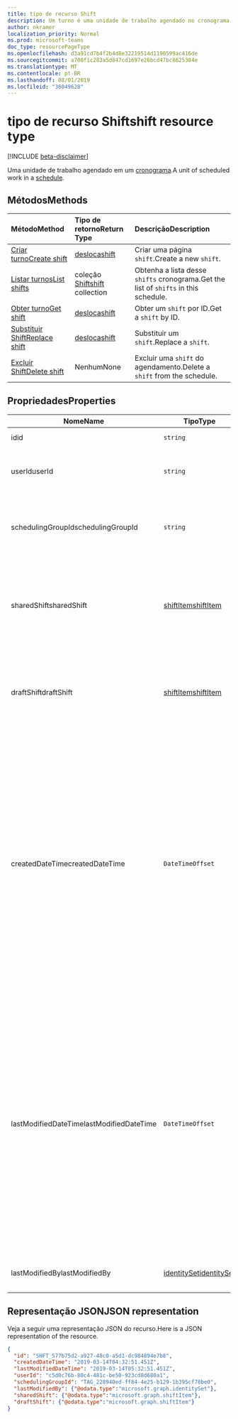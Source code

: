 ```yaml
---
title: tipo de recurso Shift
description: Um turno é uma unidade de trabalho agendado no cronograma.
author: nkramer
localization_priority: Normal
ms.prod: microsoft-teams
doc_type: resourcePageType
ms.openlocfilehash: d3a91cd7b4f2b4d8e32219514d1190599ac416de
ms.sourcegitcommit: a700f1c283a5d847cd1697e26bcd47bc8625384e
ms.translationtype: MT
ms.contentlocale: pt-BR
ms.lasthandoff: 08/01/2019
ms.locfileid: "36049628"
---
```

# <a name="shift-resource-type"></a><span data-ttu-id="2b269-103">tipo de recurso Shift</span><span class="sxs-lookup"><span data-stu-id="2b269-103">shift resource type</span></span>

[!INCLUDE [beta-disclaimer](../../includes/beta-disclaimer.md)]

<span data-ttu-id="2b269-104">Uma unidade de trabalho agendado em um [cronograma](schedule.md).</span><span class="sxs-lookup"><span data-stu-id="2b269-104">A unit of scheduled work in a [schedule](schedule.md).</span></span> 

## <a name="methods"></a><span data-ttu-id="2b269-105">Métodos</span><span class="sxs-lookup"><span data-stu-id="2b269-105">Methods</span></span>

| <span data-ttu-id="2b269-106">Método</span><span class="sxs-lookup"><span data-stu-id="2b269-106">Method</span></span>       | <span data-ttu-id="2b269-107">Tipo de retorno</span><span class="sxs-lookup"><span data-stu-id="2b269-107">Return Type</span></span>  |<span data-ttu-id="2b269-108">Descrição</span><span class="sxs-lookup"><span data-stu-id="2b269-108">Description</span></span>|
|:---------------|:--------|:----------|
|[<span data-ttu-id="2b269-109">Criar turno</span><span class="sxs-lookup"><span data-stu-id="2b269-109">Create shift</span></span>](../api/schedule-post-shifts.md) | [<span data-ttu-id="2b269-110">desloca</span><span class="sxs-lookup"><span data-stu-id="2b269-110">shift</span></span>](shift.md) | <span data-ttu-id="2b269-111">Criar uma página `shift`.</span><span class="sxs-lookup"><span data-stu-id="2b269-111">Create a new `shift`.</span></span>|
|[<span data-ttu-id="2b269-112">Listar turnos</span><span class="sxs-lookup"><span data-stu-id="2b269-112">List shifts</span></span>](../api/schedule-list-shifts.md) | <span data-ttu-id="2b269-113">coleção [Shift](shift.md)</span><span class="sxs-lookup"><span data-stu-id="2b269-113">[shift](shift.md) collection</span></span> | <span data-ttu-id="2b269-114">Obtenha a lista desse `shifts` cronograma.</span><span class="sxs-lookup"><span data-stu-id="2b269-114">Get the list of `shifts` in this schedule.</span></span>|
|[<span data-ttu-id="2b269-115">Obter turno</span><span class="sxs-lookup"><span data-stu-id="2b269-115">Get shift</span></span>](../api/shift-get.md) | [<span data-ttu-id="2b269-116">desloca</span><span class="sxs-lookup"><span data-stu-id="2b269-116">shift</span></span>](shift.md) | <span data-ttu-id="2b269-117">Obter um `shift` por ID.</span><span class="sxs-lookup"><span data-stu-id="2b269-117">Get a `shift` by ID.</span></span>|
|[<span data-ttu-id="2b269-118">Substituir Shift</span><span class="sxs-lookup"><span data-stu-id="2b269-118">Replace shift</span></span>](../api/shift-put.md) | [<span data-ttu-id="2b269-119">desloca</span><span class="sxs-lookup"><span data-stu-id="2b269-119">shift</span></span>](shift.md) | <span data-ttu-id="2b269-120">Substituir um `shift`.</span><span class="sxs-lookup"><span data-stu-id="2b269-120">Replace a `shift`.</span></span>|
|[<span data-ttu-id="2b269-121">Excluir Shift</span><span class="sxs-lookup"><span data-stu-id="2b269-121">Delete shift</span></span>](../api/shift-delete.md) | <span data-ttu-id="2b269-122">Nenhum</span><span class="sxs-lookup"><span data-stu-id="2b269-122">None</span></span> | <span data-ttu-id="2b269-123">Excluir uma `shift` do agendamento.</span><span class="sxs-lookup"><span data-stu-id="2b269-123">Delete a `shift` from the schedule.</span></span>|

## <a name="properties"></a><span data-ttu-id="2b269-124">Propriedades</span><span class="sxs-lookup"><span data-stu-id="2b269-124">Properties</span></span>
|<span data-ttu-id="2b269-125">Nome</span><span class="sxs-lookup"><span data-stu-id="2b269-125">Name</span></span>          |<span data-ttu-id="2b269-126">Tipo</span><span class="sxs-lookup"><span data-stu-id="2b269-126">Type</span></span>           |<span data-ttu-id="2b269-127">Descrição</span><span class="sxs-lookup"><span data-stu-id="2b269-127">Description</span></span>                                                                                                                                      |
|--------------|---------------|-------------------------------------------------------------------------------------------------------------------------------------------------|
| <span data-ttu-id="2b269-128">id</span><span class="sxs-lookup"><span data-stu-id="2b269-128">id</span></span>            |`string`      |<span data-ttu-id="2b269-129">A ID da tarefa `shift`.</span><span class="sxs-lookup"><span data-stu-id="2b269-129">ID of the `shift`.</span></span>|
| <span data-ttu-id="2b269-130">userId</span><span class="sxs-lookup"><span data-stu-id="2b269-130">userId</span></span>            |`string`      |<span data-ttu-id="2b269-131">ID do usuário atribuído ao `shift`.</span><span class="sxs-lookup"><span data-stu-id="2b269-131">ID of the user assigned to the `shift`.</span></span> <span data-ttu-id="2b269-132">Obrigatório.</span><span class="sxs-lookup"><span data-stu-id="2b269-132">Required.</span></span> |
| <span data-ttu-id="2b269-133">schedulingGroupId</span><span class="sxs-lookup"><span data-stu-id="2b269-133">schedulingGroupId</span></span>         |`string`      |<span data-ttu-id="2b269-134">ID do grupo de agendamento do `shift` qual o faz parte.</span><span class="sxs-lookup"><span data-stu-id="2b269-134">ID of the scheduling group the `shift` is part of.</span></span> <span data-ttu-id="2b269-135">Obrigatório.</span><span class="sxs-lookup"><span data-stu-id="2b269-135">Required.</span></span> |
| <span data-ttu-id="2b269-136">sharedShift</span><span class="sxs-lookup"><span data-stu-id="2b269-136">sharedShift</span></span>   |[<span data-ttu-id="2b269-137">shiftItem</span><span class="sxs-lookup"><span data-stu-id="2b269-137">shiftItem</span></span>](shiftitem.md)  |<span data-ttu-id="2b269-138">A versão compartilhada desse `shift` é visível por funcionários e gerentes.</span><span class="sxs-lookup"><span data-stu-id="2b269-138">The shared version of this `shift` that is viewable by both employees and managers.</span></span> <span data-ttu-id="2b269-139">Obrigatório.</span><span class="sxs-lookup"><span data-stu-id="2b269-139">Required.</span></span> |
| <span data-ttu-id="2b269-140">draftShift</span><span class="sxs-lookup"><span data-stu-id="2b269-140">draftShift</span></span>        |[<span data-ttu-id="2b269-141">shiftItem</span><span class="sxs-lookup"><span data-stu-id="2b269-141">shiftItem</span></span>](shiftitem.md)        |<span data-ttu-id="2b269-142">A versão de rascunho desse `shift` documento que é visível por gerentes.</span><span class="sxs-lookup"><span data-stu-id="2b269-142">The draft version of this `shift` that is viewable by managers.</span></span> <span data-ttu-id="2b269-143">Obrigatório.</span><span class="sxs-lookup"><span data-stu-id="2b269-143">Required.</span></span> |
| <span data-ttu-id="2b269-144">createdDateTime</span><span class="sxs-lookup"><span data-stu-id="2b269-144">createdDateTime</span></span>       |`DateTimeOffset`        |<span data-ttu-id="2b269-145">O carimbo de data/ `shift` hora em que foi criado pela primeira vez.</span><span class="sxs-lookup"><span data-stu-id="2b269-145">The timestamp on which this `shift` was first created.</span></span> <span data-ttu-id="2b269-146">O tipo Timestamp representa informações de data e hora usando o formato ISO 8601 e está sempre no horário UTC.</span><span class="sxs-lookup"><span data-stu-id="2b269-146">The Timestamp type represents date and time information using ISO 8601 format and is always in UTC time.</span></span> <span data-ttu-id="2b269-147">Por exemplo, meia-noite em UTC no dia 1º de janeiro de 2014 teria esta aparência: '2014-01-01T00:00:00Z'.</span><span class="sxs-lookup"><span data-stu-id="2b269-147">For example, midnight UTC on Jan 1, 2014 would look like this: '2014-01-01T00:00:00Z'.</span></span> |
| <span data-ttu-id="2b269-148">lastModifiedDateTime</span><span class="sxs-lookup"><span data-stu-id="2b269-148">lastModifiedDateTime</span></span>      |`DateTimeOffset`        |<span data-ttu-id="2b269-149">O carimbo de data/ `shift` hora em que foi atualizado pela última vez.</span><span class="sxs-lookup"><span data-stu-id="2b269-149">The timestamp on which this `shift` was last updated.</span></span> <span data-ttu-id="2b269-150">O tipo Timestamp representa informações de data e hora usando o formato ISO 8601 e está sempre no horário UTC.</span><span class="sxs-lookup"><span data-stu-id="2b269-150">The Timestamp type represents date and time information using ISO 8601 format and is always in UTC time.</span></span> <span data-ttu-id="2b269-151">Por exemplo, meia-noite em UTC no dia 1º de janeiro de 2014 teria esta aparência: '2014-01-01T00:00:00Z'.</span><span class="sxs-lookup"><span data-stu-id="2b269-151">For example, midnight UTC on Jan 1, 2014 would look like this: '2014-01-01T00:00:00Z'.</span></span> |
| <span data-ttu-id="2b269-152">lastModifiedBy</span><span class="sxs-lookup"><span data-stu-id="2b269-152">lastModifiedBy</span></span>        | [<span data-ttu-id="2b269-153">identitySet</span><span class="sxs-lookup"><span data-stu-id="2b269-153">identitySet</span></span>](identityset.md)        |<span data-ttu-id="2b269-154">A identidade da última atualização `shift`.</span><span class="sxs-lookup"><span data-stu-id="2b269-154">The identity that last updated this `shift`.</span></span>|

## <a name="json-representation"></a><span data-ttu-id="2b269-155">Representação JSON</span><span class="sxs-lookup"><span data-stu-id="2b269-155">JSON representation</span></span>

<span data-ttu-id="2b269-156">Veja a seguir uma representação JSON do recurso.</span><span class="sxs-lookup"><span data-stu-id="2b269-156">Here is a JSON representation of the resource.</span></span>

<!-- {
  "blockType": "resource",
  "keyProperty": "id",
  "@odata.type": "microsoft.graph.shift"
}-->

```json
{
  "id": "SHFT_577b75d2-a927-48c0-a5d1-dc984894e7b8",
  "createdDateTime": "2019-03-14T04:32:51.451Z",
  "lastModifiedDateTime": "2019-03-14T05:32:51.451Z",
  "userId": "c5d0c76b-80c4-481c-be50-923cd8d680a1",
  "schedulingGroupId": "TAG_228940ed-ff84-4e25-b129-1b395cf78be0",
  "lastModifiedBy": {"@odata.type":"microsoft.graph.identitySet"},
  "sharedShift": {"@odata.type":"microsoft.graph.shiftItem"},
  "draftShift": {"@odata.type":"microsoft.graph.shiftItem"}
}
```


<!-- uuid: 8fcb5dbc-d5aa-4681-8e31-b001d5168d79
2015-10-25 14:57:30 UTC -->
<!--
{
  "type": "#page.annotation",
  "description": "shift resource",
  "keywords": "",
  "section": "documentation",
  "tocPath": "",
  "suppressions": []
}
-->
